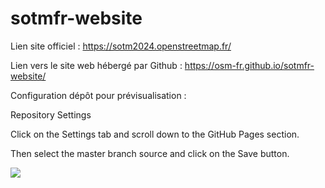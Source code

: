 # sotmfr-website


Lien site officiel : https://sotm2024.openstreetmap.fr/

Lien vers le site web hébergé par Github : https://osm-fr.github.io/sotmfr-website/

Configuration dépôt pour prévisualisation :

Repository Settings

Click on the Settings tab and scroll down to the GitHub Pages section.

Then select the master branch source and click on the Save button.

![](https://pages.github.com/images/source-setting@2x.png)
